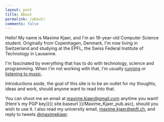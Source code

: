 ```yaml
---
layout: post
title: About
permalink: /about/
comments: false
---
```


Hello! My name is Maxime Kjaer, and I'm an 19-year-old Computer Science student. Originally from Copenhagen, Denmark, I'm now living in Switzerland and studying at the EPFL, the Swiss Federal Institute of Technology in Lausanne.

I'm fascinated by everything that has to do with technology, science and programming. When I'm not working with that, I'm usually [running](https://www.strava.com/athletes/8353205) or [listening to music](https://soundcloud.com/maxime-kjaer).

Introductions aside, the goal of this site is to be an outlet for my thoughts, ideas and work, should anyone want to read into that.

You can shoot me an email at [maxime.kjaer@gmail.com](mailto:maxime.kjaer@gmail.com) anytime you want! [Here's my PGP key]({{ site.baseurl }}/Maxime_Kjaer_pub.asc), should you wish to use it. I also read my university email, [maxime.kjaer@epfl.ch](mailto:maxime.kjaer@epfl.ch), and reply to tweets [@maximekjaer](https://twitter.com/maximekjaer).